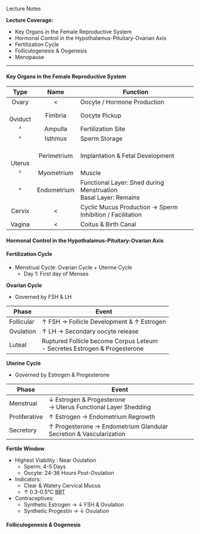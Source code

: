 Lecture Notes

**Lecture Coverage:**
- Key Organs in the Female Reproductive System
- Hormonal Control in the Hypothalamus-Pituitary-Ovarian Axis
- Fertilization Cycle
- Folliculogenesis & Oogenesis
- Menopause

---
#### **Key Organs in the Female Reproductive System**
|      Type      |    Name     | Function                                                           |
| :------------: | :---------: | ------------------------------------------------------------------ |
|     Ovary      |      <      | Oocyte / Hormone Production                                        |
|  <br>Oviduct   |   Fimbria   | Oocyte Pickup                                                      |
|       ^        |   Ampulla   | Fertilization Site                                                 |
|       ^        |   Isthmus   | Sperm Storage                                                      |
| <br><br>Uterus | Perimetrium | Implantation & Fetal Development                                   |
|       ^        | Myometrium  | Muscle                                                             |
|       ^        | Endometrium | Functional Layer: Shed during Menstruation<br>Basal Layer: Remains |
|     Cervix     |      <      | Cyclic Mucus Production → Sperm Inhibition / Facilitation          |
|     Vagina     |      <      | Coitus & Birth Canal                                               |

#### **Hormonal Control in the Hypothalamus-Pituitary-Ovarian Axis**


#### **Fertilization Cycle**
- Menstrual Cycle: Ovarian Cycle + Uterine Cycle
	- Day 1: First day of Menses

**Ovarian Cycle**
- Governed by FSH & LH

| Phase      | Event                                                                        |
| ---------- | ---------------------------------------------------------------------------- |
| Follicular | ↑ FSH → Follicle Development & ↑ Estrogen                                    |
| Ovulation  | ↑ LH → Secondary oocyte release                                              |
| Luteal     | Ruptured Follicle become Corpus Leteum<br>- Secretes Estrogen & Progesterone |
**Uterine Cycle**
- Governed by Estrogen & Progesterone

| Phase         | Event                                                              |
| ------------- | ------------------------------------------------------------------ |
| Menstrual     | ↓ Estrogen & Progesterone<br>→ Uterus Functional Layer Shedding    |
| Proliferative | ↑ Estrogen → Endometrium Regrowth                                  |
| Secretory     | ↑ Progesterone → Endometrium Glandular Secretion & Vascularization |

**Fertile Window**
- Highest Viability : Near Ovulation
	- Sperm: 4-5 Days
	- Oocyte: 24-36 Hours Post-Ovulation
- Indicators: 
	- Clear & Watery Cervical Mucus
	- ↑ 0.3-0.5°C <abbr Title="Basal Body Temperature">BBT</abbr>
- Contraceptives:
	- Synthetic Estrogen → ↓ FSH & Ovulation
	- Synthetic Progestin → ↓ Ovulation

#### **Folliculogenesis & Oogenesis**
